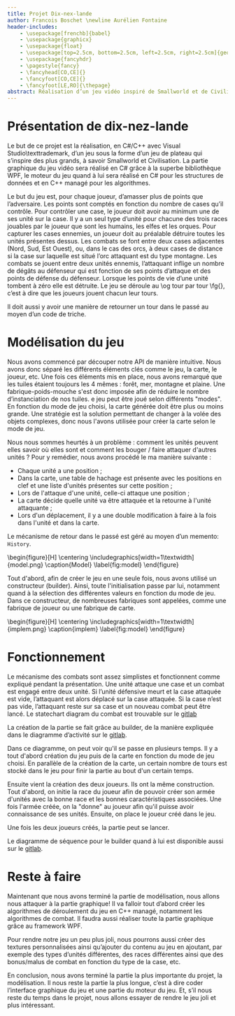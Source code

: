 ```yaml
---
title: Projet Dix-nex-lande
author: Francois Boschet \newline Aurélien Fontaine
header-includes:
    - \usepackage[frenchb]{babel}
    - \usepackage{graphicx}
    - \usepackage{float}
    - \usepackage[top=2.5cm, bottom=2.5cm, left=2.5cm, right=2.5cm]{geometry}
    - \usepackage{fancyhdr}
    - \pagestyle{fancy}
    - \fancyhead[CO,CE]{}
    - \fancyfoot[CO,CE]{}
    - \fancyfoot[LE,RO]{\thepage}
abstract: Réalisation d’un jeu vidéo inspiré de Smallworld et de Civilisation. Le projet est réalisé intégralement avec Visual Studio\texttrademark et contiendra donc beaucoup de C#, de C++, d’humour et de sarcasmes.
---
```


# Présentation de dix-nez-lande

Le but de ce projet est la réalisation, en C#/C++ avec Visual Studio\texttrademark, d’un jeu sous la forme d’un jeu de plateau
qui s’inspire des plus grands, à savoir Smallworld et Civilisation. La partie graphique du jeu vidéo sera réalisé en C# grâce à la
superbe bibliothèque WPF, le moteur du jeu quand à lui sera réalisé en C# pour les structures de données et en C++ managé pour les algorithmes.

Le but du jeu est, pour chaque joueur, d’amasser plus de points que l’adversaire. Les points sont comptés en fonction du nombre de cases qu’il contrôle.
Pour contrôler une case, le joueur doit avoir au minimum une de ses unité sur la case. Il y a un seul type d’unité pour chacune des trois races
jouables par le joueur que sont les humains, les elfes et les orques. Pour capturer les cases ennemies, un joueur doit au préalable détruire toutes les
unités présentes dessus. Les combats se font entre deux cases adjacentes (Nord, Sud, Est Ouest), ou, dans le cas des orcs, à deux cases de distance
si la case sur laquelle est situé l’orc attaquant est du type montagne.
Les combats se jouent entre deux unités ennemis, l’attaquant inflige un nombre de dégâts au défenseur qui est fonction de ses points d’attaque
et des points de défense du défenseur. Lorsque les points de vie d’une unité tombent à zéro elle est détruite.
Le jeu se déroule au \og tour par tour \fg{}, c’est à dire que les joueurs jouent chacun leur tours.


Il doit aussi y avoir une manière de retourner un tour dans le passé au moyen d’un code de triche.

# Modélisation du jeu

Nous avons commencé par découper notre API de manière intuitive. Nous avons donc séparé les différents éléments clés comme le jeu, la carte, le joueur, etc.
Une fois ces éléments mis en place, nous avons remarqué que les tuiles étaient toujours les 4 mêmes : forêt, mer, montagne et plaine.
Une fabrique-poids-mouche s'est donc imposée afin de réduire le nombre d’instanciation de nos tuiles. e jeu peut être joué selon différents "modes".
En fonction du mode de jeu choisi, la carte générée doit être plus ou moins grande. Une stratégie est la solution permettant de changer à la volée
des objets complexes, donc nous l'avons utilisée pour créer la carte selon le mode de jeu.

Nous nous sommes heurtés à un problème : comment les unités peuvent elles savoir où elles sont et comment les bouger / faire attaquer d'autres unités ?
Pour y remédier, nous avons procédé le ma manière suivante :
 - Chaque unité a une position ;
 - Dans la carte, une table de hachage est présente avec les positions en clef et une liste d'unités présentes sur cette position ;
 - Lors de l'attaque d'une unité, celle-ci attaque une position ;
 - La carte décide quelle unité va être attaquée et la retourne à l'unité attaquante ;
 - Lors d'un déplacement, il y a une double modification à faire à la fois dans l'unité et dans la carte.

Le mécanisme de retour dans le passé est géré au moyen d’un memento:  ```History```.

\begin{figure}[H]
    \centering
    \includegraphics[width=1\textwidth]{model.png}
    \caption{Model}
    \label{fig:model}
\end{figure}

Tout d'abord, afin de créer le jeu en une seule fois, nous avons utilisé un constructeur (builder). Ainsi, toute l'initialisation passe par lui, 
notamment quand à la sélection des différentes valeurs en fonction du mode de jeu. Dans ce constructeur, de nombreuses fabriques sont appelées, 
comme une fabrique de joueur ou une fabrique de carte.

\begin{figure}[H]
    \centering
    \includegraphics[width=1\textwidth]{implem.png}
    \caption{implem}
    \label{fig:model}
\end{figure}

# Fonctionnement

Le mécanisme des combats sont assez simplistes et fonctionnent comme expliqué pendant la présentation. Une unité attaque une case et un combat est
engagé entre deux unité. Si l’unité défensive meurt et la case attaquée est vide, l’attaquant est alors déplacé sur la case attaquée. Si la case n’est
pas vide, l’attaquant reste sur sa case et un nouveau combat peut être lancé. Le statechart diagram du combat est trouvable sur le [gitlab](https://gitlab.insa-rennes.fr/aurelien-fontaine/dix-nez-lande/blob/master/report/1_models/attaque_statechart.png)

La création de la partie se fait grâce au builder, de la manière expliquée dans le diagramme d’activité sur le [gitlab](https://gitlab.insa-rennes.fr/aurelien-fontaine/dix-nez-lande/blob/master/report/1_models/Diagramme_activites.pdf).

Dans ce diagramme, on peut voir qu'il se passe en plusieurs temps. Il y a tout d'abord création du jeu puis de la carte en fonction du mode de jeu choisi.
En parallèle de la création de la carte, un certain nombre de tours est stocké dans le jeu pour finir la partie au bout d'un certain temps.

Ensuite vient la création des deux joueurs. Ils ont la même construction. Tout d'abord, on initie la race du joueur afin de pouvoir créer son armée 
d'unités avec la bonne race et les bonnes caractéristiques associées. Une fois l'armée créée, on la "donne" au joueur afin qu'il puisse avoir connaissance 
de ses unités. Ensuite, on place le joueur créé dans le jeu.

Une fois les deux joueurs créés, la partie peut se lancer.

Le diagramme de séquence pour le builder quand à lui est disponible aussi sur le [gitlab](https://gitlab.insa-rennes.fr/aurelien-fontaine/dix-nez-lande/blob/master/report/1_models/DiagrammeDeSequence.pdf).

# Reste à faire

Maintenant que nous avons terminé la partie de modélisation, nous allons nous attaquer à la partie graphique! Il va falloir tout d’abord créer
les algorithmes de déroulement du jeu en C++ managé, notamment les algorithmes de combat.
Il faudra aussi réaliser toute la partie graphique grâce au framework WPF.

Pour rendre notre jeu un peu plus joli, nous pourrons aussi
créer des textures personnalisées ainsi qu’ajouter du contenu au jeu en ajoutant, par exemple des types d’unités différentes, des races différentes
ainsi que des bonus/malus de combat en fonction du type de la case, etc.

En conclusion, nous avons terminé la partie la plus importante du projet, la modélisation. Il nous reste la partie la plus longue, c’est à dire
coder l’interface graphique du jeu et une partie du moteur du jeu. Et, s’il nous reste du temps dans le projet, nous allons essayer de rendre le
jeu joli et plus intéressant.

